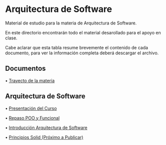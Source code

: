 # Arquitectura de Software 

Material de estudio para la materia de Arquitectura de Software.

En este directorio encontrarán todo el material desarollado para el apoyo en clase. 	

Cabe aclarar que esta tabla resume brevemente el contenido de cada documento, para ver la información completa deberá descargar el archivo.

## Documentos	

  • [Trayecto de la materia](Planeacion_curso_Arquitectura_Sw_2025-1.xlsx) 



## Arquitectura de Software
  
  • [Presentación del Curso](Slides/0.Presentacion_del_Curso.pptx)

  • [Repaso POO y Funcional](Slides/1.Repaso_POO_Paradigmas_NF.pptx)

  • [Introducción Arquitectura de Software](Slides/2.Intro_Arquitectura.pdf)

  • [Principios Solid (Próximo a Publicar)]()

  
